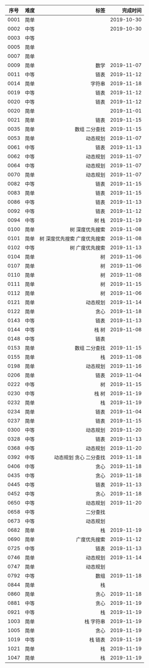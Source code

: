 |序号|难度|标签|完成时间
|:----:|:----|----:|----:|
|0001|简单| |2019-10-30
|0002|中等| |2019-10-30
|0003|中等| |
|0005|简单| |
|0007|简单| |
|0009|简单| 数学|2019-11-07
|0011|中等|链表|2019-11-12
|0014|简单|字符串|2019-11-18
|0019|中等|链表|2019-11-12
|0020|中等|链表|2019-11-12
|0020|简单| |2019-11-01
|0021|简单|链表|2019-11-15
|0035|简单|数组 二分查找|2019-11-15
|0053|简单|动态规划|2019-11-07
|0061|中等|链表|2019-11-13
|0062|中等|动态规划|2019-11-07
|0064|中等|动态规划|2019-11-07
|0070|简单|动态规划|2019-11-07
|0082|中等|链表|2019-11-15
|0083|简单|链表|2019-11-15
|0086|中等|链表|2019-11-13
|0092|中等|链表|2019-11-12
|0094|中等|树 栈|2019-11-19
|0100|简单|树 深度优先搜索|2019-11-08
|0101|简单|树 深度优先搜索 广度优先搜索|2019-11-08
|0102|中等|树 广度优先搜索|2019-11-13
|0104|简单|树|2019-11-06
|0107|简单|树|2019-11-06
|0110|简单|树|2019-11-08
|0111|简单|树|2019-11-15
|0112|简单|树|2019-11-06
|0121|简单|动态规划|2019-11-14
|0122|简单|贪心|2019-11-18
|0143|中等|链表|2019-11-13
|0144|中等|栈 树|2019-11-08
|0148|中等|链表|
|0153|简单|数组 二分查找|2019-11-15
|0155|简单|栈|2019-11-08
|0198|简单|动态规划|2019-11-16
|0206|简单|链表|2019-11-04
|0222|中等|树|2019-11-15
|0230|中等|栈 树|2019-11-19
|0232|简单|栈|2019-11-19
|0234|简单|链表|2019-11-04
|0237|简单|链表|2019-11-15
|0300|中等|动态规划|2019-11-20
|0328|中等|链表|2019-11-13
|0368|中等|动态规划|2019-11-20
|0392|中等|动态规划 贪心 二分查找|2019-11-18
|0406|中等|贪心|2019-11-18
|0435|中等|贪心|2019-11-18
|0445|中等|链表|2019-11-13
|0452|中等|贪心|2019-11-18
|0650|中等|动态规划|2019-11-20
|0658|中等|二分查找|
|0673|中等|动态规划|
|0682|简单|栈|2019-11-19
|0690|简单|广度优先搜索|2019-11-12
|0725|中等|链表|2019-11-13
|0746|简单|动态规划|2019-11-14
|0747|简单|动态规划|
|0792|中等|数组|2019-11-18
|0844|简单|栈|
|0860|简单|贪心|2019-11-18
|0881|中等|贪心|2019-11-19
|0921|中等|栈|2019-11-19
|1003|简单|栈 字符串|2019-11-19
|1005|简单|贪心|2019-11-19
|1019|中等|栈 链表|2019-11-19
|1021|简单|栈|2019-11-19
|1047|简单|栈|2019-11-19